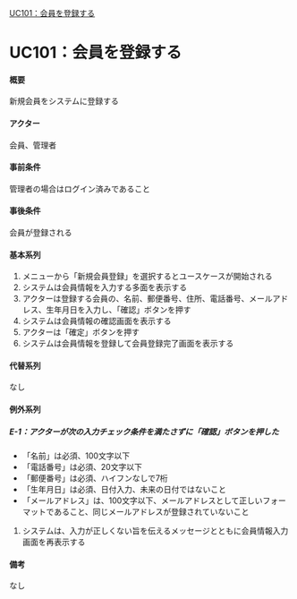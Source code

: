 [UC101：会員を登録する](#UC101：会員を登録する)

# UC101：会員を登録する

#### 概要
新規会員をシステムに登録する
#### アクター
会員、管理者
#### 事前条件
管理者の場合はログイン済みであること
#### 事後条件
会員が登録される

#### 基本系列
1. メニューから「新規会員登録」を選択するとユースケースが開始される
1. システムは会員情報を入力する多面を表示する
1. アクターは登録する会員の、名前、郵便番号、住所、電話番号、メールアドレス、生年月日を入力し、「確認」ボタンを押す
1. システムは会員情報の確認画面を表示する
1. アクターは「確定」ボタンを押す
1. システムは会員情報を登録して会員登録完了画面を表示する

#### 代替系列
なし

#### 例外系列
##### E-1：アクターが次の入力チェック条件を満たさずに「確認」ボタンを押した
- 「名前」は必須、100文字以下
- 「電話番号」は必須、20文字以下
- 「郵便番号」は必須、ハイフンなしで7桁
- 「生年月日」は必須、日付入力、未来の日付ではないこと
- 「メールアドレス」は、100文字以下、メールアドレスとして正しいフォーマットであること、同じメールアドレスが登録されていないこと

1. システムは、入力が正しくない旨を伝えるメッセージとともに会員情報入力画面を再表示する

#### 備考
なし


